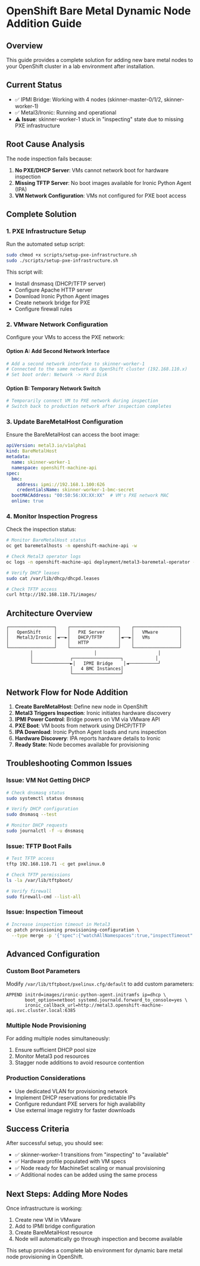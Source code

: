 # OpenShift Bare Metal Dynamic Node Addition Guide

## Overview
This guide provides a complete solution for adding new bare metal nodes to your OpenShift cluster in a lab environment after installation.

## Current Status
- ✅ IPMI Bridge: Working with 4 nodes (skinner-master-0/1/2, skinner-worker-1)
- ✅ Metal3/Ironic: Running and operational
- ⚠️ **Issue**: skinner-worker-1 stuck in "inspecting" state due to missing PXE infrastructure

## Root Cause Analysis
The node inspection fails because:
1. **No PXE/DHCP Server**: VMs cannot network boot for hardware inspection
2. **Missing TFTP Server**: No boot images available for Ironic Python Agent (IPA)
3. **VM Network Configuration**: VMs not configured for PXE boot access

## Complete Solution

### 1. PXE Infrastructure Setup
Run the automated setup script:
```bash
sudo chmod +x scripts/setup-pxe-infrastructure.sh
sudo ./scripts/setup-pxe-infrastructure.sh
```

This script will:
- Install dnsmasq (DHCP/TFTP server)
- Configure Apache HTTP server
- Download Ironic Python Agent images
- Create network bridge for PXE
- Configure firewall rules

### 2. VMware Network Configuration
Configure your VMs to access the PXE network:

#### Option A: Add Second Network Interface
```bash
# Add a second network interface to skinner-worker-1
# Connected to the same network as OpenShift cluster (192.168.110.x)
# Set boot order: Network -> Hard Disk
```

#### Option B: Temporary Network Switch
```bash
# Temporarily connect VM to PXE network during inspection
# Switch back to production network after inspection completes
```

### 3. Update BareMetalHost Configuration
Ensure the BareMetalHost can access the boot image:

```yaml
apiVersion: metal3.io/v1alpha1
kind: BareMetalHost
metadata:
  name: skinner-worker-1
  namespace: openshift-machine-api
spec:
  bmc:
    address: ipmi://192.168.1.100:626
    credentialsName: skinner-worker-1-bmc-secret
  bootMACAddress: "00:50:56:XX:XX:XX"  # VM's PXE network MAC
  online: true
```

### 4. Monitor Inspection Progress

Check the inspection status:
```bash
# Monitor BareMetalHost status
oc get baremetalhosts -n openshift-machine-api -w

# Check Metal3 operator logs
oc logs -n openshift-machine-api deployment/metal3-baremetal-operator -f

# Verify DHCP leases
sudo cat /var/lib/dhcp/dhcpd.leases

# Check TFTP access
curl http://192.168.110.71/images/
```

## Architecture Overview

```
┌─────────────────┐    ┌──────────────────┐    ┌─────────────────┐
│   OpenShift     │    │   PXE Server     │    │   VMware        │
│   Metal3/Ironic │◄──►│   DHCP/TFTP      │◄──►│   VMs           │
│                 │    │   HTTP           │    │                 │
└─────────────────┘    └──────────────────┘    └─────────────────┘
         │                       │                       │
         │              ┌──────────────────┐            │
         └──────────────►│   IPMI Bridge    │◄───────────┘
                        │   4 BMC Instances│
                        └──────────────────┘
```

## Network Flow for Node Addition

1. **Create BareMetalHost**: Define new node in OpenShift
2. **Metal3 Triggers Inspection**: Ironic initiates hardware discovery
3. **IPMI Power Control**: Bridge powers on VM via VMware API
4. **PXE Boot**: VM boots from network using DHCP/TFTP
5. **IPA Download**: Ironic Python Agent loads and runs inspection
6. **Hardware Discovery**: IPA reports hardware details to Ironic
7. **Ready State**: Node becomes available for provisioning

## Troubleshooting Common Issues

### Issue: VM Not Getting DHCP
```bash
# Check dnsmasq status
sudo systemctl status dnsmasq

# Verify DHCP configuration
sudo dnsmasq --test

# Monitor DHCP requests
sudo journalctl -f -u dnsmasq
```

### Issue: TFTP Boot Fails
```bash
# Test TFTP access
tftp 192.168.110.71 -c get pxelinux.0

# Check TFTP permissions
ls -la /var/lib/tftpboot/

# Verify firewall
sudo firewall-cmd --list-all
```

### Issue: Inspection Timeout
```bash
# Increase inspection timeout in Metal3
oc patch provisioning provisioning-configuration \
  --type merge -p '{"spec":{"watchAllNamespaces":true,"inspectTimeout":"60m"}}'
```

## Advanced Configuration

### Custom Boot Parameters
Modify `/var/lib/tftpboot/pxelinux.cfg/default` to add custom parameters:
```
APPEND initrd=images/ironic-python-agent.initramfs ip=dhcp \
       boot_option=netboot systemd.journald.forward_to_console=yes \
       ironic_callback_url=http://metal3.openshift-machine-api.svc.cluster.local:6385
```

### Multiple Node Provisioning
For adding multiple nodes simultaneously:
1. Ensure sufficient DHCP pool size
2. Monitor Metal3 pod resources
3. Stagger node additions to avoid resource contention

### Production Considerations
- Use dedicated VLAN for provisioning network
- Implement DHCP reservations for predictable IPs
- Configure redundant PXE servers for high availability
- Use external image registry for faster downloads

## Success Criteria
After successful setup, you should see:
- ✅ skinner-worker-1 transitions from "inspecting" to "available"
- ✅ Hardware profile populated with VM specs
- ✅ Node ready for MachineSet scaling or manual provisioning
- ✅ Additional nodes can be added using the same process

## Next Steps: Adding More Nodes
Once infrastructure is working:
1. Create new VM in VMware
2. Add to IPMI bridge configuration
3. Create BareMetalHost resource
4. Node will automatically go through inspection and become available

This setup provides a complete lab environment for dynamic bare metal node provisioning in OpenShift.
